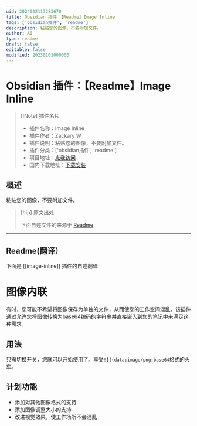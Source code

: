 ```yaml
---
uid: 2024022117283670
title: Obsidian 插件：【Readme】Image Inline
tags: ['obsidian插件', 'readme']
description: 粘贴您的图像，不要附加文件。
author: AI
type: readme
draft: false
editable: false
modified: 20230101000000
---
```


# Obsidian 插件：【Readme】Image Inline

> [!Note] 插件名片
> - 插件名称：Image Inline
> - 插件作者：Zackary W
> - 插件说明：粘贴您的图像，不要附加文件。
> - 插件分类：['obsidian插件', 'readme']
> - 项目地址：[点我访问](https://github.com/ZackaryW/obsidian-image-inline)
> - 国内下载地址：[下载安装](https://pkmer.cn/products/plugin/pluginMarket/?image-inline)

## 概述

粘贴您的图像，不要附加文件。



> [!tip] 原文出处
> 
>下面自述文件的来源于 [Readme](https://ghproxy.net/https://raw.githubusercontent.com/ZackaryW/obsidian-image-inline/master/README.md)
> 

---

## Readme(翻译）

下面是 [[image-inline]] 插件的自述翻译


# 图像内联
有时，您可能不希望将图像保存为单独的文件，从而使您的工作空间混乱。该插件通过允许您将图像转换为base64编码的字符串并直接嵌入到您的笔记中来满足这种需求。
## 用法
只需切换开关，您就可以开始使用了。享受`![](data:image/png;base64`格式的火车。
## 计划功能
- 添加对其他图像格式的支持
- 添加图像调整大小的支持
- 改进视觉效果，使工作场所不会混乱



